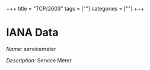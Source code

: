 +++
title = "TCP/2603"
tags = [""]
categories = [""]
+++

# IANA Data

_Name:_ servicemeter

_Description:_ Service Meter

